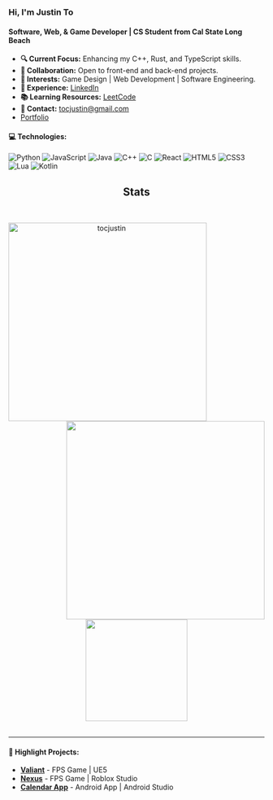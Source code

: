 ### Hi, I'm Justin To
#### Software, Web, & Game Developer | CS Student from Cal State Long Beach

- **🔍 Current Focus:** Enhancing my C++, Rust, and TypeScript skills.
- **👥 Collaboration:** Open to front-end and back-end projects.
- **🌟 Interests:** Game Design | Web Development | Software Engineering.
- **💼 Experience:** [LinkedIn](https://www.linkedin.com/in/tojustin/)
- **📚 Learning Resources:** [LeetCode](https://leetcode.com/tocjustin/)
- **📧 Contact:** tocjustin@gmail.com
- [Portfolio](https://www.justinto.dev)

#### 💻 Technologies:
![Python](https://img.shields.io/badge/-Python-3776AB?style=flat-square&logo=Python&logoColor=white)
![JavaScript](https://img.shields.io/badge/-JavaScript-F7DF1E?style=flat-square&logo=javascript&logoColor=black)
![Java](https://img.shields.io/badge/-Java-007396?style=flat-square&logo=java&logoColor=white)
![C++](https://img.shields.io/badge/-C++-00599C?style=flat-square&logo=cplusplus&logoColor=white)
![C](https://img.shields.io/badge/-C-A8B9CC?style=flat-square&logo=c&logoColor=white)
![React](https://img.shields.io/badge/-React-61DAFB?style=flat-square&logo=react&logoColor=black)
![HTML5](https://img.shields.io/badge/-HTML5-E34F26?style=flat-square&logo=html5&logoColor=white)
![CSS3](https://img.shields.io/badge/-CSS3-1572B6?style=flat-square&logo=css3&logoColor=white)
![Lua](https://img.shields.io/badge/-Lua-2C2D72?style=flat-square&logo=lua&logoColor=white)
![Kotlin](https://img.shields.io/badge/-Kotlin-7F52FF?style=flat-square&logo=kotlin&logoColor=white)

<h2 align="center"> Stats </h2>
<br>
<p align=center>
  <div align=center>
    <a href="https://github.com/denvercoder1/github-readme-streak-stats" title="Go to Source">
      <img align="left" width=390 src="https://streak-stats.demolab.com/?user=tocjustin&theme=react&border=61dafb&hide_border=true" alt="tocjustin" />
    </a>
    <a href="https://github.com/tocjustin/github-readme-stats" title="Go to Source">
      <img align="right" width=390 src="https://github-readme-stats.vercel.app/api?username=tocjustin&show_icons=true&theme=react&border_color=61dafb&hide_border=true" />
    </a>
  </div>
  <br><br><br><br><br><br><br><br><br>
  <div align=center>
    <a href="https://github.com/tocjustin/github-readme-stats">
      <img height=200 align="center" src="https://github-readme-stats.vercel.app/api/top-langs/?username=tocjustin&title_color=61dafb&text_color=ffffff&icon_color=61dafb&bg_color=20232a&langs_count=8&layout=compact&border_color=61dafb&hide_border=true&size_weight=0.5&count_weight=0.5" />
    </a>
  </div>
  <br>
</p>

---

#### 🚀 Highlight Projects:
- **[Valiant](https://store.steampowered.com/app/2468650/Valiant/)** - FPS Game | UE5
- **[Nexus](https://www.roblox.com/games/9818210203/Nexus)** - FPS Game | Roblox Studio
- **[Calendar App](https://github.com/tocjustin/CalendarApp)** - Android App | Android Studio

